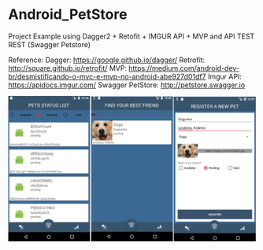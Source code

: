 # Android_PetStore
Project Example using Dagger2 + Retofit + IMGUR API + MVP and API TEST REST (Swagger Petstore)

Reference:
Dagger: https://google.github.io/dagger/
Retrofit: http://square.github.io/retrofit/
MVP: https://medium.com/android-dev-br/desmistificando-o-mvc-e-mvp-no-android-abe927d01df7
Imgur API: https://apidocs.imgur.com/
Swagger PetStore: http://petstore.swagger.io

![Alt text](https://github.com/JDSCaram/Android_PetStore/blob/master/screenshots/example.png "App")

